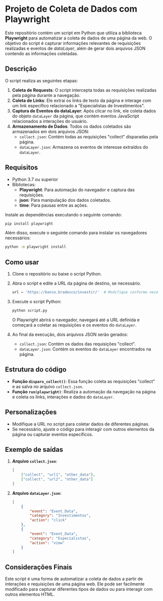 # Projeto de Coleta de Dados com Playwright

Este repositório contém um script em Python que utiliza a biblioteca **Playwright** para automatizar a coleta de dados de uma página da web. O objetivo do script é capturar informações relevantes de requisições realizadas e eventos de *dataLayer*, além de gerar dois arquivos JSON contendo as informações coletadas.

## Descrição

O script realiza as seguintes etapas:

1. **Coleta de Requests**: O script intercepta todas as requisições realizadas pela página durante a navegação.
2. **Coleta de Links**: Ele extrai os links de texto da página e interage com um link específico relacionado a "Especialistas de Investimentos".
3. **Captura de Eventos do dataLayer**: Após clicar no link, ele coleta dados do objeto `dataLayer` da página, que contém eventos JavaScript relacionados a interações do usuário.
4. **Armazenamento de Dados**: Todos os dados coletados são armazenados em dois arquivos JSON:
   - `collect.json`: Contém todas as requisições "collect" disparadas pela página.
   - `dataLayer.json`: Armazena os eventos de interesse extraídos do `dataLayer`.

## Requisitos

- Python 3.7 ou superior
- Bibliotecas:
  - **Playwright**: Para automação do navegador e captura das requisições.
  - **json**: Para manipulação dos dados coletados.
  - **time**: Para pausas entre as ações.

Instale as dependências executando o seguinte comando:

```bash
pip install playwright
```

Além disso, execute o seguinte comando para instalar os navegadores necessários:

```bash
python -m playwright install
```

## Como usar

1. Clone o repositório ou baixe o script Python.
2. Abra o script e edite a URL da página de destino, se necessário.
   ```python
   url = 'https://banco.bradesco/investir/'  # Modifique conforme necessário
   ```
3. Execute o script Python:
   ```bash
   python script.py
   ```
   O Playwright abrirá o navegador, navegará até a URL definida e começará a coletar as requisições e os eventos do `dataLayer`.

4. Ao final da execução, dois arquivos JSON serão gerados:
   - `collect.json`: Contém os dados das requisições "collect".
   - `dataLayer.json`: Contém os eventos do `dataLayer` encontrados na página.

## Estrutura do código

- **Função `disparo_collect()`**: Essa função coleta as requisições "collect" e as salva no arquivo `collect.json`.
- **Função `run(playwright)`**: Realiza a automação da navegação na página e coleta os links, interações e dados do `dataLayer`.

## Personalizações

- Modifique a URL no script para coletar dados de diferentes páginas.
- Se necessário, ajuste o código para interagir com outros elementos da página ou capturar eventos específicos.

## Exemplo de saídas

1. **Arquivo `collect.json`**:
   ```json
   [
       ["collect", "url1", "other_data"],
       ["collect", "url2", "other_data"]
   ]
   ```

2. **Arquivo `dataLayer.json`**:
   ```json
   [
       {
           "event": "Event_Data",
           "category": "Investimentos",
           "action": "click"
       },
       {
           "event": "Event_Data",
           "category": "Especialistas",
           "action": "view"
       }
   ]
   ```

## Considerações Finais

Este script é uma forma de automatizar a coleta de dados a partir de interações e requisições de uma página web. Ele pode ser facilmente modificado para capturar diferentes tipos de dados ou para interagir com outros elementos HTML.
